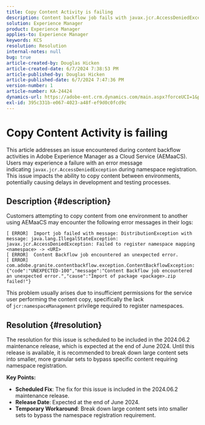 ```yaml
---
title: Copy Content Activity is failing
description: Content backflow job fails with javax.jcr.AccessDeniedException during namespace registration.
solution: Experience Manager
product: Experience Manager
applies-to: Experience Manager
keywords: KCS
resolution: Resolution
internal-notes: null
bug: true
article-created-by: Douglas Hicken
article-created-date: 6/7/2024 7:38:53 PM
article-published-by: Douglas Hicken
article-published-date: 6/7/2024 7:47:36 PM
version-number: 1
article-number: KA-24424
dynamics-url: https://adobe-ent.crm.dynamics.com/main.aspx?forceUCI=1&pagetype=entityrecord&etn=knowledgearticle&id=e177a68b-0525-ef11-840b-6045bd02b206
exl-id: 395c331b-e067-4023-a48f-ef9d0c0fcd9c
---
```

# Copy Content Activity is failing


This article addresses an issue encountered during content backflow activities in Adobe Experience Manager as a Cloud Service (AEMaaCS). Users may experience a failure with an error message indicating `javax.jcr.AccessDeniedException` during namespace registration. This issue impacts the ability to copy content between environments, potentially causing delays in development and testing processes.

## Description {#description}


Customers attempting to copy content from one environment to another using AEMaaCS may encounter the following error messages in their logs:


```plaintext
[ ERROR]  Import job failed with message: DistributionException with message: java.lang.IllegalStateException: javax.jcr.AccessDeniedException: Failed to register namespace mapping <namespace> -> <URI>
[ ERROR]  Content Backflow job encountered an unexpected error.
[ ERROR]  com.adobe.granite.contentbackflow.exception.ContentBackflowException: {"code":"UNEXPECTED-100","message":"Content Backflow job encountered an unexpected error.","cause":"Import of package <package>.zip failed!"}
```


This problem usually arises due to insufficient permissions for the service user performing the content copy, specifically the lack of `jcr:namespaceManagement` privilege required to register namespaces.


## Resolution {#resolution}


The resolution for this issue is scheduled to be included in the 2024.06.2 maintenance release, which is expected at the end of June 2024. Until this release is available, it is recommended to break down large content sets into smaller, more granular sets to bypass specific content requiring namespace registration.

<b>Key Points:</b>

- <b>Scheduled Fix</b>: The fix for this issue is included in the 2024.06.2 maintenance release.
- <b>Release Date</b>: Expected at the end of June 2024.
- <b>Temporary Workaround</b>: Break down large content sets into smaller sets to bypass the namespace registration requirement.
